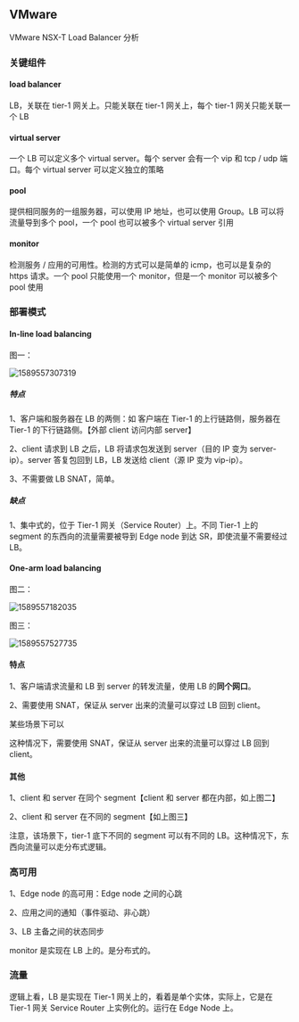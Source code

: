 ## VMware

VMware NSX-T Load Balancer 分析

### 关键组件

#### load balancer

LB，关联在 tier-1 网关上。只能关联在 tier-1 网关上，每个 tier-1 网关只能关联一个 LB

#### virtual server

一个 LB 可以定义多个 virtual server。每个 server 会有一个 vip 和 tcp / udp 端口。每个 virtual server 可以定义独立的策略

#### pool

提供相同服务的一组服务器，可以使用 IP 地址，也可以使用 Group。LB 可以将流量导到多个 pool，一个 pool 也可以被多个 virtual server 引用

#### monitor

检测服务 / 应用的可用性。检测的方式可以是简单的 icmp，也可以是复杂的 https 请求。一个 pool 只能使用一个 monitor，但是一个 monitor 可以被多个 pool 使用

### 部署模式

#### In-line load balancing

图一：

![1589557307319](D:\SourceCode\GitHub\network-docs\services\images\1589557307319.png)

##### 特点

1、客户端和服务器在 LB 的两侧：如 客户端在 Tier-1 的上行链路侧，服务器在 Tier-1 的下行链路侧。【外部 client 访问内部 server】

2、client 请求到 LB 之后，LB 将请求包发送到 server（目的 IP 变为 server-ip）。server 答复包回到 LB，LB 发送给 client（源 IP 变为 vip-ip）。

3、不需要做 LB SNAT，简单。

##### 缺点

1、集中式的，位于 Tier-1 网关（Service Router）上。不同 Tier-1 上的 segment 的东西向的流量需要被导到 Edge node 到达 SR，即使流量不需要经过 LB。

#### One-arm load balancing

图二：

![1589557182035](D:\SourceCode\GitHub\network-docs\services\images\1589557182035.png)

图三：

![1589557527735](D:\SourceCode\GitHub\network-docs\services\images\1589557527735.png)

#### 特点

1、客户端请求流量和 LB 到 server 的转发流量，使用 LB 的**同个网口**。

2、需要使用 SNAT，保证从 server 出来的流量可以穿过 LB 回到 client。

某些场景下可以

这种情况下，需要使用 SNAT，保证从 server 出来的流量可以穿过 LB 回到 client。

#### 其他

1、client 和 server 在同个 segment【client 和 server 都在内部，如上图二】

2、client 和 server 在不同的 segment【如上图三】

注意，该场景下，tier-1 底下不同的 segment 可以有不同的 LB。这种情况下，东西向流量可以走分布式逻辑。

### 高可用

1、Edge node 的高可用：Edge node 之间的心跳

2、应用之间的通知（事件驱动、非心跳）

3、LB 主备之间的状态同步

monitor 是实现在 LB 上的。是分布式的。

### 流量

逻辑上看，LB 是实现在 Tier-1 网关上的，看着是单个实体，实际上，它是在 Tier-1 网关 Service Router 上实例化的。运行在 Edge Node 上。